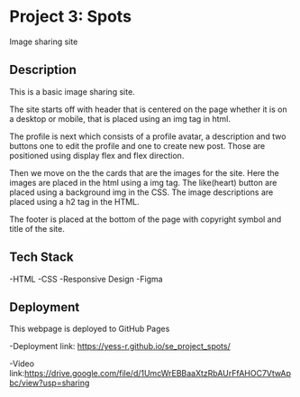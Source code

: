 # Project 3: Spots

Image sharing site

## Description

This is a basic image sharing site.

The site starts off with header that is centered on the page whether it is on a desktop or mobile, that is placed using an img tag in html.

The profile is next which consists of a profile avatar, a description and two buttons one to edit the profile and one to create new post. Those are positioned using display flex and flex direction.

Then we move on the the cards that are the images for the site. Here the images are placed in the html using a img tag. The like(heart) button are placed using a background img in the CSS. The image descriptions are placed using a h2 tag in the HTML.

The footer is placed at the bottom of the page with copyright symbol and title of the site.

## Tech Stack

-HTML
-CSS
-Responsive Design
-Figma

## Deployment

This webpage is deployed to GitHub Pages

-Deployment link: https://yess-r.github.io/se_project_spots/

-Video link:https://drive.google.com/file/d/1UmcWrEBBaaXtzRbAUrFfAHOC7VtwApbc/view?usp=sharing
